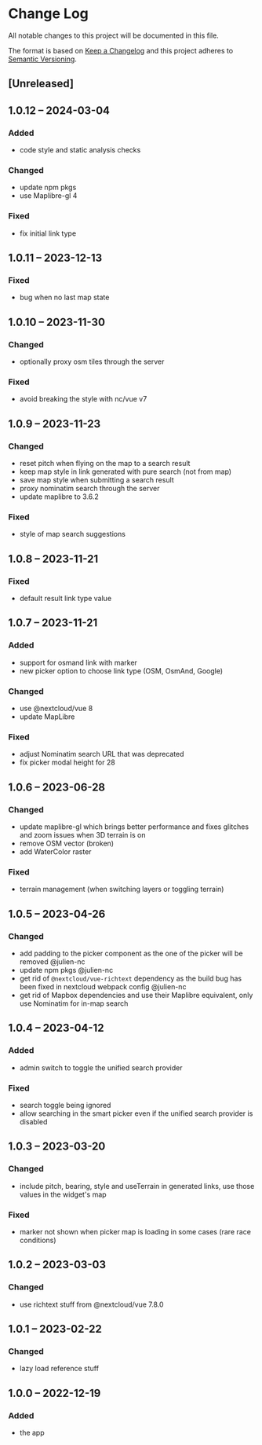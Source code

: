 # Change Log
All notable changes to this project will be documented in this file.

The format is based on [Keep a Changelog](http://keepachangelog.com/)
and this project adheres to [Semantic Versioning](http://semver.org/).

## [Unreleased]

## 1.0.12 – 2024-03-04

### Added

- code style and static analysis checks

### Changed

- update npm pkgs
- use Maplibre-gl 4

### Fixed

- fix initial link type

## 1.0.11 – 2023-12-13

### Fixed

- bug when no last map state

## 1.0.10 – 2023-11-30

### Changed

- optionally proxy osm tiles through the server

### Fixed

- avoid breaking the style with nc/vue v7

## 1.0.9 – 2023-11-23

### Changed

- reset pitch when flying on the map to a search result
- keep map style in link generated with pure search (not from map)
- save map style when submitting a search result
- proxy nominatim search through the server
- update maplibre to 3.6.2

### Fixed

- style of map search suggestions

## 1.0.8 – 2023-11-21

### Fixed

- default result link type value

## 1.0.7 – 2023-11-21

### Added

- support for osmand link with marker
- new picker option to choose link type (OSM, OsmAnd, Google)

### Changed

- use @nextcloud/vue 8
- update MapLibre

### Fixed

- adjust Nominatim search URL that was deprecated
- fix picker modal height for 28

## 1.0.6 – 2023-06-28

### Changed

- update maplibre-gl which brings better performance and fixes glitches and zoom issues when 3D terrain is on
- remove OSM vector (broken)
- add WaterColor raster

### Fixed

- terrain management (when switching layers or toggling terrain)

## 1.0.5 – 2023-04-26

### Changed

- add padding to the picker component as the one of the picker will be removed @julien-nc
- update npm pkgs @julien-nc
- get rid of `@nextcloud/vue-richtext` dependency as the build bug has been fixed in nextcloud webpack config @julien-nc
- get rid of Mapbox dependencies and use their Maplibre equivalent, only use Nominatim for in-map search

## 1.0.4 – 2023-04-12
### Added
- admin switch to toggle the unified search provider

### Fixed
- search toggle being ignored
- allow searching in the smart picker even if the unified search provider is disabled

## 1.0.3 – 2023-03-20
### Changed
- include pitch, bearing, style and useTerrain in generated links, use those values in the widget's map

### Fixed
- marker not shown when picker map is loading in some cases (rare race conditions)

## 1.0.2 – 2023-03-03
### Changed
- use richtext stuff from @nextcloud/vue 7.8.0

## 1.0.1 – 2023-02-22
### Changed
- lazy load reference stuff

## 1.0.0 – 2022-12-19
### Added
* the app
